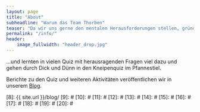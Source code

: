 ```yaml
---
layout: page
title: "About"
subheadline: "Warum das Team Thorben"
teaser: "Da wir uns gerne den mentalen Herausforderungen stellen, gründeten wir das Team Thorben..."
permalink: "/info/"
header:
    image_fullwidth: "header_drop.jpg"
---
```

...und lernten in vielen Quiz mit herausragenden Fragen viel dazu und gehen durch Dick und Dünn in den Kneipenquiz im Pfannestiel.

Berichte zu den Quiz und weiteren Aktivitäten veröffentlichen wir in unserem [Blog][1].


 [1]: http://pfannestiel-karlsruhe.de/
 [2]: #
 [3]: #
 [4]: #
 [5]: #
 [6]: #
 [7]: #
 [8]: {{ site.url }}/blog/
 [9]: #
 [10]: #
 [11]: #
 [12]: #
 [13]: #
 [14]: #
 [15]: #
 [16]: #
 [17]: #
 [18]: #
 [19]: #
 [20]: #